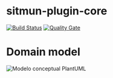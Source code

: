 # sitmun-plugin-core
[![Build Status](https://travis-ci.org/sitmun/sitmun-plugin-core.svg?branch=master)](https://travis-ci.org/sitmun/sitmun-plugin-core)
[![Quality Gate](https://sonarcloud.io/api/badges/gate?key=sitmun-plugin-core)](https://sonarcloud.io/dashboard?id=org.sitmun%3Asitmun-plugin-core)

# Domain model
![Modelo conceptual PlantUML](https://www.planttext.com/plantuml/svg/dLVDRXit4BxlKn2-60YW9BuAHXetHWi3SH744f0UgLrAOimbroJNYPlgq4Vf0-JKH_2BTKZkpt2vkvPzaZYS6SxFnu-pxusbsjQbo2otWf5hLJ2XIAvapYfRKq5khbRNwpyoSyjbHJKjYR4Fe6YivhattFE2aPBPlIfCkoWtJ9iiomKrXf2rgQdcYlp827Wk-4ujoGtOonq8wh2991KOVLEwQ4M4W91MJ0XUO3rQb9qAB3T2tNMxXonxSvgH4C2lIjsMLD_w09e82794f2etcaMYWfbSyohdIaPozjr-URiaXQetWZM2FuU2BsT8u1JwzI4xVUD22v5ze7hNrCN_GoSflSFBN6dD8eKjo_VqGbYw99VKibRoWHPrpWjQD69_O7FSHILuJdF--9yag1lOQreAoojSzNjkb8wsRIsmWcKbHKke8uN3SN-r-ifoYpjPMwNPLizaTsXp-Am43dqGE2xWnZ1zJrq7cK70w8h_oS4PbsGU7bXoJqLKX46HVCt38RyfMQZPMYF11EWcQ_6xhYi56B9gf-dsyISzzg0etCxTupzw4rSt0g2JVA95Z8xKjL82tEFkvfRVmt5m3GMZqcExO2v3BYrko0gYyYaTtGaCxXNJcWEEW6YcKxYk9SzvnTKCmfEK930DbxXFNBFSTGbdMMxWT2GGAk8ve84dmJdMwguwbznKIl8D5-vsHrtt-QQcc6bYwnNLRCuiw_bfSCeB62EdLNJ_v_40vffAK-7zkvhf1mhqcGWl78yCP1_f0vQDt9uECdqPZiah3dFoLjv0Pm5aap1C7TTQpFAZO0zC5fXLkTogTMGrWnnFT5rKFrv8QSJZeWM6abk-gtLWpkQ1nsykAB3lZiVGLPxdr7GG69y4t71Y_39bCCyUeQj7djkPEl9vcQKlxxFDdwhu8GBf-eeyPtfndc91OEL8Xk0CXJrqlRrqJxRUqUaJTvwa1sFHV00LjVk1G3CvC88hJYD9Jik1dw-AzszZ23j4_L71dC7_cebwQgHBOeKtPCVaC5fQcZXbo-yIFx7ALkcIsjYv4KMqXhk_SeItZItZsumJXPjbQjYPJZH9A6zDi53G3HFneLnuBCydDHumIDE2MMRr8BJO4kTr9Lsvs3FIgWILbei1PaRYQzwqq_vBuEJjwzTd9sIn82UlJheFb2MfcBPCifoHTv5whui7nbW_o_2UqrqitddJPh1QaiT__PzOyQnH18CmBIu1EF1ho8OQHYQzfjFVafJmrWBGYO6fF9X06kbftayo_ow1WoavXqH27DrXeLXZvzLGVtVfmCODvixYl74_fgxXKJOmFeLP1FudLe53npGpFE2DcTXk_qZ3GN2JzcacNMLIBqom4eXD6GUucPajkF3zmF9ZRVgSicpqCOwWicxVLkhRJQ1XJnkXiZtFyBF7UclXBrxuq1q9ARf3u7rCDGh44GkffNEAv6rb0bBx3mdeXxbaRfqbsg5zaNDFs83yIkcaUm5cuoruKjK9e573Pfut-zrmjWpJya0pP3N4UtFt9ho-GhJJQcRTEPrBUEhsTjnl7zM02BhPhjFz1RhHQmye1YK7_99b19TdngdhyB2G_O0tjjiDOMwp6yY6yKHQevrQNsNTtldVYq9zauj-B4gtsYSPxmYsXRgsKqbgqpntK0v7dkzXlgzByJy0)

